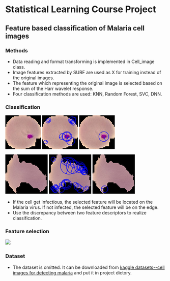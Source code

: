 # Statistical Learning Course Project 

## Feature based classification of Malaria cell images

### Methods

* Data reading and format transforming is implemented in Cell_image class.
* Image features extracted by SURF are used as X for training instead of the original images.
* The feature which representing the original image is selected based on the sum of the Harr wavelet response.
* Four classification methods are used: KNN, Random Forest, SVC, DNN.


### Classification

![original image](pics/feature/f.png 'infected cell')
![features detected by SURF](pics/feature/allfeature_f.png 'features detected by SURF')
![key feature after selection](pics/feature/onefeature_f.png 'key feature after selection')

![original image](pics/feature/u.png 'infected cell')
![features detected by SURF](pics/feature/allfeature_u.png 'features detected by SURF')
![key feature after selection](pics/feature/onefeature_u.png 'key feature after selection')

* If the cell get infectious, the selected feature will be located on the Malaria virus. If not infected, the selected feature will be on the edge.
* Use the discrepancy between two feature descriptors to realize classification.

### Feature selection

![](http://latex.codecogs.com/gif.latex?\\max\\sum_{f\\inF}{\\sum{|dx|_f}+\\sum{|dy|}_f})

### Dataset

* The dataset is omitted. It can be downloaded from [kaggle datasets--cell images for detecting malaria](https://www.kaggle.com/iarunava/cell-images-for-detecting-malaria) and put it in project dictory. 
